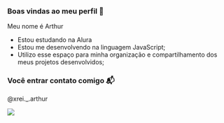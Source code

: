 ### Boas vindas ao meu perfil 🧡

Meu nome é Arthur 

- Estou estudando na Alura
- Estou me desenvolvendo na linguagem JavaScript;
- Utilizo esse espaço para minha organização e compartilhamento dos meus projetos desenvolvidos;

### Você entrar contato comigo 📬
@xrei._.arthur 


![](https://media.tenor.com/w72yIQZ4M-0AAAAC/toothless-nom.gif)
